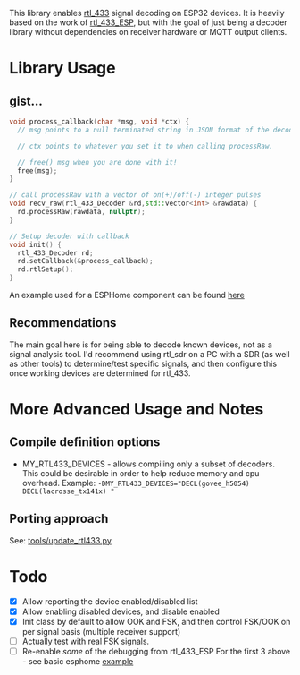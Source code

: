 This library enables [rtl_433](https://github.com/merbanan/rtl_433) signal decoding on ESP32 devices.  It is heavily based on the work of [rtl_433_ESP](https://github.com/NorthernMan54/rtl_433_ESP), but with the goal of just being a decoder library without dependencies on receiver hardware or MQTT output clients.

# Library Usage
## gist...
```cpp
void process_callback(char *msg, void *ctx) {
  // msg points to a null terminated string in JSON format of the decoded data

  // ctx points to whatever you set it to when calling processRaw. 

  // free() msg when you are done with it!
  free(msg);
}

// call processRaw with a vector of on(+)/off(-) integer pulses
void recv_raw(rtl_433_Decoder &rd,std::vector<int> &rawdata) {
  rd.processRaw(rawdata, nullptr);
}

// Setup decoder with callback
void init() {
  rtl_433_Decoder rd;
  rd.setCallback(&process_callback);
  rd.rtlSetup();
}
```

An example used for a ESPHome component can be found [here](https://github.com/juanboro/esphome-rtl_433-decoder/blob/main/components/rtl_433/rtl_433.cpp)

## Recommendations
The main goal here is for being able to decode known devices, not as a signal analysis tool.  I'd recommend using rtl_sdr on a PC with a SDR (as well as other tools) to determine/test specific signals, and then configure this once working devices are determined for rtl_433.

# More Advanced Usage and Notes
## Compile definition options
- MY_RTL433_DEVICES - allows compiling only a subset of decoders.  This could be desirable in order to help reduce memory and cpu overhead.  Example: ```-DMY_RTL433_DEVICES="DECL(govee_h5054) DECL(lacrosse_tx141x) "```

## Porting approach
See: [tools/update_rtl433.py](https://github.com/juanboro/rtl_433_Decoder_ESP/blob/main/tools/update_rtl433.py)

# Todo
* [X] Allow reporting the device enabled/disabled list 
* [X] Allow enabling disabled devices, and disable enabled
* [X] Init class by default to allow OOK and FSK, and then control FSK/OOK on per signal basis (multiple receiver support)
* [ ] Actually test with real FSK signals.
* [ ] Re-enable _some_ of the debugging from rtl_433_ESP
For the first 3 above - see basic esphome [example](https://github.com/juanboro/esphome-rtl_433-decoder/blob/main/rtl_433_protocols.yaml)
